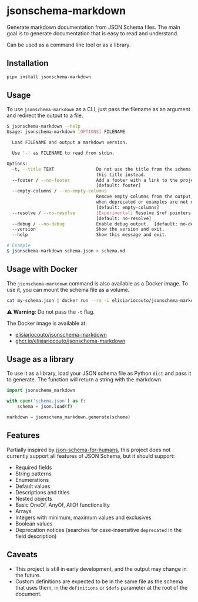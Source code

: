 # jsonschema-markdown

Generate markdown documentation from JSON Schema files. The main goal is to generate
documentation that is easy to read and understand.

Can be used as a command line tool or as a library.

## Installation

```bash
pipx install jsonschema-markdown
```

## Usage

To use `jsonschema-markdown` as a CLI, just pass the filename as an argument and redirect
the output to a file.

```bash
$ jsonschema-markdown --help
Usage: jsonschema-markdown [OPTIONS] FILENAME

  Load FILENAME and output a markdown version.

  Use '-' as FILENAME to read from stdin.

Options:
  -t, --title TEXT                Do not use the title from the schema, use
                                  this title instead.
  --footer / --no-footer          Add a footer with a link to the project.
                                  [default: footer]
  --empty-columns / --no-empty-columns
                                  Remove empty columns from the output, useful
                                  when deprecated or examples are not used.
                                  [default: empty-columns]
  --resolve / --no-resolve        [Experimental] Resolve $ref pointers.
                                  [default: no-resolve]
  --debug / --no-debug            Enable debug output.  [default: no-debug]
  --version                       Show the version and exit.
  --help                          Show this message and exit.

# Example
$ jsonschema-markdown schema.json > schema.md
```

## Usage with Docker
The `jsonschema-markdown` command is also available as a Docker image. To use it, you can mount the schema file as a volume.

```bash
cat my-schema.json | docker run --rm -i elisiariocouto/jsonschema-markdown - > schema.md
```
⚠️ **Warning**: Do not pass the `-t` flag.

The Docker image is available at:
 - [elisiariocouto/jsonschema-markdown](https://hub.docker.com/r/elisiariocouto/jsonschema-markdown)
 - [ghcr.io/elisiariocouto/jsonschema-markdown](https://ghcr.io/elisiariocouto/jsonschema-markdown)

## Usage as a library

To use it as a library, load your JSON schema file as Python `dict` and pass it to generate.
The function will return a string with the markdown.

```python
import jsonschema_markdown

with open('schema.json') as f:
    schema = json.load(f)

markdown = jsonschema_markdown.generate(schema)
```

## Features

Partially inspired by [json-schema-for-humans](https://github.com/coveooss/json-schema-for-humans),
this project does not currently support all features of JSON Schema, but it should support:

  - Required fields
  - String patterns
  - Enumerations
  - Default values
  - Descriptions and titles
  - Nested objects
  - Basic OneOf, AnyOf, AllOf functionality
  - Arrays
  - Integers with minimum, maximum values and exclusives
  - Boolean values
  - Deprecation notices (searches for case-insensitive `deprecated` in the field description)

## Caveats
  - This project is still in early development, and the output may change in the future.
  - Custom definitions are expected to be in the same file as the schema that uses them,
    in the `definitions` or `$defs` parameter at the root of the document.
